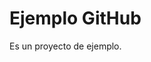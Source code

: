 <!DOCTYPE html>
<html lang="es">
<head>
    <meta charset="UTF-8">
    <meta name="viewport" content="width=device-width, initial-scale=1.0">
    <title>Ejemplo GitHub</title>
</head>
<body>
    <h1>Ejemplo GitHub</h1>
    <p>Es un proyecto de ejemplo.</p>
</body>
</html>
